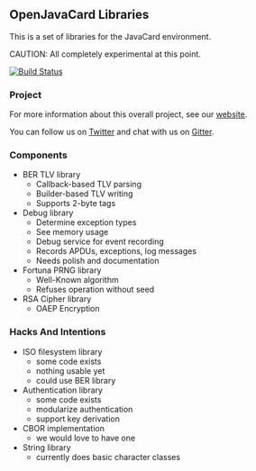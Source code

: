 ## OpenJavaCard Libraries

This is a set of libraries for the JavaCard environment.

CAUTION: All completely experimental at this point.

[![Build Status](https://travis-ci.org/OpenJavaCard/openjavacard-libraries.svg?branch=master)](https://travis-ci.org/OpenJavaCard/openjavacard-libraries)

### Project

For more information about this overall project, see our [website](https://openjavacard.org/).

You can follow us on [Twitter](https://twitter.com/openjavacardorg) and chat with us on [Gitter](https://gitter.im/openjavacard/general).

### Components

 * BER TLV library
   * Callback-based TLV parsing
   * Builder-based TLV writing
   * Supports 2-byte tags
 * Debug library
   * Determine exception types
   * See memory usage
   * Debug service for event recording
   * Records APDUs, exceptions, log messages
   * Needs polish and documentation
 * Fortuna PRNG library
   * Well-Known algorithm
   * Refuses operation without seed
 * RSA Cipher library
   * OAEP Encryption

### Hacks And Intentions

 * ISO filesystem library
   * some code exists
   * nothing usable yet
   * could use BER library
 * Authentication library
   * some code exists
   * modularize authentication
   * support key derivation
 * CBOR implementation
   * we would love to have one
 * String library
   * currently does basic character classes
